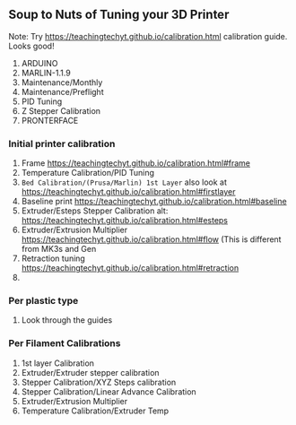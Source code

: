 
## Soup to Nuts of Tuning your 3D Printer

Note: Try https://teachingtechyt.github.io/calibration.html calibration guide. Looks good!

1. ARDUINO
2. MARLIN-1.1.9
3. Maintenance/Monthly
4. Maintenance/Preflight
5. PID Tuning
6. Z Stepper Calibration
7. PRONTERFACE

### Initial printer calibration
1. Frame https://teachingtechyt.github.io/calibration.html#frame
2. Temperature Calibration/PID Tuning
3. `Bed Calibration/(Prusa/Marlin) 1st Layer` also look at https://teachingtechyt.github.io/calibration.html#firstlayer
4. Baseline print https://teachingtechyt.github.io/calibration.html#baseline
5. Extruder/Esteps Stepper Calibration alt: https://teachingtechyt.github.io/calibration.html#esteps
6. Extruder/Extrusion Multiplier https://teachingtechyt.github.io/calibration.html#flow (This is different from MK3s and Gen
7. Retraction tuning https://teachingtechyt.github.io/calibration.html#retraction
8. 
### Per plastic type
1. Look through the guides

### Per Filament Calibrations
1. 1st layer Calibration
2. Extruder/Extruder stepper calibration
3. Stepper Calibration/XYZ Steps calibration
4. Stepper Calibration/Linear Advance Calibration
5. Extruder/Extrusion Multiplier
6. Temperature Calibration/Extruder Temp
<!--stackedit_data:
eyJoaXN0b3J5IjpbLTE5MDA3Mjk1MDQsMTExNzc4NjYwNiw1Mj
YxMDAzNjIsMTY0NjIwODQ5LC0xMTQwMTUzNSwtNzY5NDcyNzU3
LC03MjkzNzQwNjQsNTEwNDcwMDYxLDgxOTY2MjIwNCw1OTY5Nj
UwODYsOTAxNDM3MDc2LDY1MDY2OTQ3OSwxMDAyNDQzMiwxNDc0
ODA0MTI1LC02OTI4MDkwMDldfQ==
-->